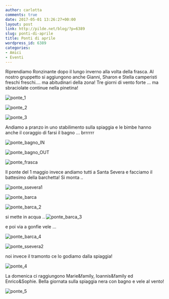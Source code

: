 ```yaml
---
author: carlotta
comments: true
date: 2017-05-01 13:26:27+00:00
layout: post
link: http://pilde.net/blog/?p=6389
slug: ponti-di-aprile
title: Ponti di aprile
wordpress_id: 6389
categories:
- Amici
- Eventi
---
```


Riprendiamo Ronzinante dopo il lungo inverno alla volta della frasca. Al nostro gruppetto si aggiungono anche Gianni, Sharon e Stella camperisti freschi freschi.... ma abitudinari della zona! Tre giorni di vento forte ... ma sbraciolate continue nella pinetina!

![ponte_1]({{baseurl}}/uploads/2017/05/ponte_1.png)


 ![ponte_2]({{baseurl}}/uploads/2017/05/ponte_2.png)


 ![ponte_3]({{baseurl}}/uploads/2017/05/ponte_3.png)




Andiamo a pranzo in uno stabilimento sulla spiaggia e le bimbe hanno anche il coraggio di farsi il bagno ... brrrrrr

![ponte_bagno_IN]({{baseurl}}/uploads/2017/05/ponte_bagno_IN.jpg)


 ![ponte_bagno_OUT]({{baseurl}}/uploads/2017/05/ponte_bagno_OUT.jpg)


 ![ponte_frasca]({{baseurl}}/uploads/2017/05/ponte_frasca.jpg)




Il ponte del 1 maggio invece andiamo tutti a Santa Severa e facciamo il battesimo della barchetta! Si monta ..

![ponte_ssevera1]({{baseurl}}/uploads/2017/05/ponte_ssevera1.jpg)


 ![ponte_barca]({{baseurl}}/uploads/2017/05/ponte_barca-1.png)


![ponte_barca_2]({{baseurl}}/uploads/2017/05/ponte_barca_2.png)




si mette in acqua .. ![ponte_barca_3]({{baseurl}}/uploads/2017/05/ponte_barca_3.png)




e poi via a gonfie vele ...

![ponte_barca_4]({{baseurl}}/uploads/2017/05/ponte_barca_4.png)




![ponte_ssevera2]({{baseurl}}/uploads/2017/05/ponte_ssevera2.jpg)




noi invece il tramonto ce lo godiamo dalla spiaggia!

![ponte_4]({{baseurl}}/uploads/2017/05/ponte_4.png)




La domenica ci raggiungono Marie&family, Ioannis&family ed Enrico&Sophie. Bella giornata sulla spiaggia nera con bagno e vele al vento!

![ponte_5]({{baseurl}}/uploads/2017/05/ponte_5.png)



